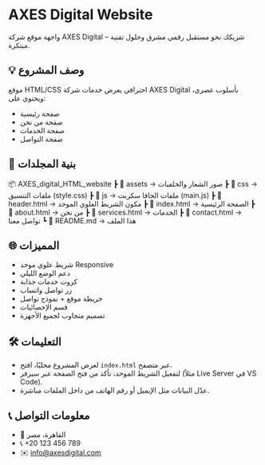 # AXES Digital Website

واجهة موقع شركة AXES Digital – شريكك نحو مستقبل رقمي مشرق وحلول تقنية مبتكرة.

## 💡 وصف المشروع
موقع HTML/CSS احترافي يعرض خدمات شركة AXES Digital بأسلوب عصري، ويحتوي على:
- صفحة رئيسية
- صفحة من نحن
- صفحة الخدمات
- صفحة التواصل

## 📁 بنية المجلدات
📦 AXES_digital_HTML_website
┣ 📂 assets → صور الشعار والخلفيات
┣ 📂 css → ملفات التنسيق (style.css)
┣ 📂 js → ملفات الجافا سكربت (main.js)
┣ 📜 header.html → مكون الشريط العلوي الموحد
┣ 📜 index.html → الصفحة الرئيسية
┣ 📜 about.html → من نحن
┣ 📜 services.html → الخدمات
┣ 📜 contact.html → تواصل معنا
┗ 📜 README.md → هذا الملف


## 🌐 المميزات
- شريط علوي موحد Responsive
- دعم الوضع الليلي
- كروت خدمات جذابة
- زر تواصل واتساب
- خريطة موقع + نموذج تواصل
- قسم الإحصائيات
- تصميم متجاوب لجميع الأجهزة

## 🛠 التعليمات
- لعرض المشروع محليًا، افتح `index.html` عبر متصفح.
- لتفعيل الشريط الموحد، تأكد من فتح الصفحة عبر سيرفر (مثلاً Live Server في VS Code).
- عدّل البيانات مثل الإيميل أو رقم الهاتف من داخل الملفات مباشرة.

## 📞 معلومات التواصل
- 📍 القاهرة، مصر
- 📞 +20 123 456 789
- ✉️ info@axesdigital.com
